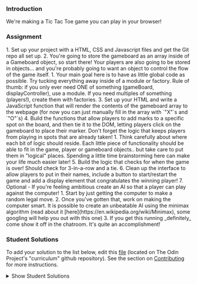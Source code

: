 ### Introduction
We're making a Tic Tac Toe game you can play in your browser!

### Assignment

<div class="lesson-content__panel" markdown="1">
1. Set up your project with a HTML, CSS and Javascript files and get the Git repo all set up.
2. You're going to store the gameboard as an array inside of a Gameboard object, so start there!  Your players are also going to be stored in objects... and you're probably going to want an object to control the flow of the game itself.
   1. Your main goal here is to have as little global code as possible.  Try tucking everything away inside of a module or factory.  Rule of thumb: if you only ever need ONE of something (gameBoard, displayController), use a module.  If you need multiples of something (players!), create them with factories.
3. Set up your HTML and write a JavaScript function that will render the contents of the gameboard array to the webpage (for now you can just manually fill in the array with `"X"`s and `"O"`s)
4. Build the functions that allow players to add marks to a specific spot on the board, and then tie it to the DOM, letting players click on the gameboard to place their marker. Don't forget the logic that keeps players from playing in spots that are already taken!
   1. Think carefully about where each bit of logic should reside. Each little piece of functionality should be able to fit in the game, player or gameboard objects.. but take care to put them in "logical" places.  Spending a little time brainstorming here can make your life much easier later!
5. Build the logic that checks for when the game is over!  Should check for 3-in-a-row and a tie.
6. Clean up the interface to allow players to put in their names, include a button to start/restart the game and add a display element that congratulates the winning player!
7. Optional - If you're feeling ambitious create an AI so that a player can play against the computer!
   1. Start by just getting the computer to make a random legal move.
   2. Once you've gotten that, work on making the computer smart.  It is possible to create an unbeatable AI using the minimax algorithm (read about it [here](https://en.wikipedia.org/wiki/Minimax), some googling will help you out with this one)
   3. If you get this running _definitely_ come show it off in the chatroom.  It's quite an accomplishment!
</div>

### Student Solutions
To add your solution to the list below, edit this [file](https://github.com/TheOdinProject/curriculum/blob/master/javascript/organizing-js/tic-tac-toe-project.md) (located on The Odin Project's "curriculum" github repository). See the section on [Contributing](http://github.com/TheOdinProject/curriculum/blob/master/contributing.md) for more instructions.

<details markdown="block">
  <summary> Show Student Solutions </summary>

- Add your solution below this line!
- [rlaake's Solution](https://github.com/rlaake/Tic-Tac-Toe) - [View in Browser](https://rlaake.github.io/Tic-Tac-Toe/)
- [reneweiser's Solution](https://github.com/reneweiser/tictactoe) - [View in Browser](https://reneweiser.github.io/tictactoe/)
- [jc's Solution](https://github.com/avazkhan2808/project-tic-tac) - [View in Browser](https://avazkhan2808.github.io/project-tic-tac/)
- [MentalSkin's Solution (my own AI)](https://github.com/MentalSkin/tic-tac-toe) - [View on Browser](https://mentalskin.github.io/tic-tac-toe/)
- [hu-ng's Solution](https://github.com/hu-ng/tictactoe) - [View in Browswer](https://hu-ng.github.io/tictactoe/)
- [Muhymenul's Solution](https://github.com/muhymenulhaque/tic-tac-toe) - [View in Browser](https://muhymenulhaque.github.io/tic-tac-toe/)
- [André Rodrigues's Solution](https://github.com/ARodrigues92/tic-tac-toe) - [View in Browser](https://arodrigues92.github.io/tic-tac-toe/)
- [Charlotte Hues' Solution](https://github.com/charlotte-hues/Tic-Tac-Toe) - [View in Browser](https://charlotte-hues.github.io/Tic-Tac-Toe/)
- [Muhammad Ahmad's Solution](https://github.com/thisisMAhmad/tic-tac-toe) - [View in Browser](https://thisismahmad.github.io/tic-tac-toe/)
- [armagansnl's Solution (with Minimax)](https://github.com/armagansenol/project-tic-tac-toe) - [View in Browser](https://armagansenol.github.io/project-tic-tac-toe/)
- [Paul's Solution](https://github.com/ppayne12/tictactoe) - [View in Browser](https://ppayne12.github.io/tictactoe/)
- [Cody Degen's Solution (with Minimax)](https://github.com/codydegen/tictactoe) - [View in Browser](https://codydegen.github.io/tictactoe/)
- [Edd Sansome's Solution](https://github.com/casualc0der/tic-tac-toe/) - [View in Browser](https://casualc0der.github.io/tic-tac-toe/)
- [Lenny's Solution](https://github.com/Lenn-e/tic-tac-toe) - [View in Browser](https://lenn-e.github.io/tic-tac-toe/)
- [Dennis Cope's Solution](https://github.com/coped/tictactoe-js) - [View in Browser](https://coped.github.io/tictactoe-js/)
- [Langarus' Solution](https://github.com/langarus/TickTackToe) - [View in Browser](https://langarus.github.io/TickTackToe/)
- [Basskip's Solution](https://github.com/Basskip/tic-tac-toe)
- [Joseph's Solution](https://github.com/JosephPBallantyne/odinProject/tree/master/ticTacToe)
- [Odunsi Joseph's Solution](https://github.com/dhatguy/tictactoe) - [View in Browser](https://dhatguy.github.io/tictactoe)
- [mjwills-inf's Solution](https://github.com/mjwills-inf/TicTacToe) - [View in Browser](https://mjwills-inf.github.io/TicTacToe/)
- [Katarzyna Kaswen-Wilk's Solution](https://github.com/kikupiku/tic-tac-toe) - [View in Browser](https://kikupiku.github.io/tic-tac-toe/)
- [yldrmali's Solution](https://github.com/yldrmali/tictactoe) - [View in Browser](https://yldrmali.github.io/tictactoe/)
- [LorenzoMarinucci's Solution](https://github.com/LorenzoMarinucci/tic-tac-toe) - [View in Browser](https://lorenzomarinucci.github.io/tic-tac-toe/)
- [tracy2811's Solution](https://github.com/tracy2811/tic-tac-toe) - [View in Browser](https://tracy2811.github.io/tic-tac-toe/)
- [Justinkar's Solution (with Minimax)](https://github.com/justinkar/tic-tac-toe) - [View in Browser](https://justinkar.github.io/tic-tac-toe/)
- [dhatGuy & nearmint's Solution (with Minimax)](https://github.com/nearmint/tictactoe) - [View in Browser](https://nearmint.github.io/tictactoe/)
- [James's Solution](https://github.com/ericksen-github/Tic_Tac_Toe) - [View in Browser](https://ericksen-github.github.io/Tic_Tac_Toe/)
- [Simon's Solution](https://github.com/Sim-frpt/tic-tac-toe) - [View in Browser](https://sim-frpt.github.io/tic-tac-toe/)
- [Joshysmart's solution (with Minimax)](https://github.com/igorashs/tic-tac-toe) - [View in Browser](https://joshysmart.github.io/tic-tac-toe/)
- [Zakariye Yusuf's Solution](https://github.com/ZYusuf10/TicTacTo) - [View in Browser](https://zyusuf10.github.io/TicTacTo/index.html)
- [Shivam's Solution](https://github.com/shivamsaigupta/tic-tac-toe) - [View in Browser](https://shivamsaigupta.github.io/tic-tac-toe/) -[Sherman's Solution](https://github.com/shermansjliu/tic-tac-toe-js) - [View in Browser](https://shermansjliu.github.io/tic-tac-toe-js/)
- [Kevin Vuong's solution](https://github.com/fffear/tic-tac-toe-js) - [View in Browser](https://fffear.github.io/tic-tac-toe-js/)
- [Disco-Trooper's solution (with Minimax)](https://github.com/disco-trooper/tic-tac-toe) - [View in Browser](http://disco-trooper.github.io/tic-tac-toe/)
- [Braxton's solution](https://github.com/braxtonlemmon/tic-tac-toe-js) - [View in Browser](https://braxtonlemmon.github.io/tic-tac-toe-js/)
- [Alex's solution](https://github.com/AlexDorrington/Tic-Tac-Toe) - [View in Browser](https://alexdorrington.github.io/Tic-Tac-Toe/)
- [Kris Tobiasson's solution (with Minimax)](https://github.com/highpockets/tic-tac-toe) - [View in Browser](https://highpockets.github.io/tic-tac-toe/)
- [todoroff's solution (with Minimax)](https://github.com/todoroff/tic-tac-toe) - [View in Browser](https://todoroff.github.io/tic-tac-toe/)
- [Julio's solution](https://github.com/julio22b/tic-tac-toe) - [View in Browser](https://julio22b.github.io/tic-tac-toe/)
- [Saad Tarhi's Solution (AI: Alpha-Beta Pruning (Improved Mini-Max) & Great UI/UX design)](https://github.com/tarhi-saad/tic-tac-toe) - [Play in Browser](https://tarhi-saad.github.io/tic-tac-toe/)
- [Luky's Solution](https://github.com/lcyne/tic-tac-toe) - [View in Browser](https://lcyne.github.io/tic-tac-toe/)
- [Anmol's Solution](https://github.com/6point022/tic-tac-toe) - [View in Browser](https://6point022.github.io/tic-tac-toe/)
- [Andrew M's Solution](https://github.com/a6macleod/js_tictactoe) - [View in Browser](https://a6macleod.github.io/js_tictactoe/)
- [Leticia's solution](https://github.com/gradiva/odin-fullstack-javascript/tree/master/02-JavaScript/01-Organizing_JavaScript_Code/02-Factory_Functions_and_Module_Pattern/tic-tac-toe) - [View in Browser](https://hidden-castle-05197.herokuapp.com/)
- [Esteban's Solution](https://github.com/estebanmoroy/tic-tac-toe) - [View in Browser](https://estebanmoroy.github.io/tic-tac-toe/)
- [Igorashs's Solution](https://github.com/igorashs/tic-tac-toe) - [View in Browser](https://igorashs.github.io/tic-tac-toe/)
- [Jacavena's Solution](https://github.com/Jacavena/tic-tac-toe) - [View in Browser](https://jacavena.github.io/tic-tac-toe/)
- [Bollinca's Solution](https://github.com/bollinca/tic-tac-toe) - [View in Browser](https://bollinca.github.io/tic-tac-toe/)
- [JB's Solution](https://github.com/ugSh7hbY/tictactoe) - [View in Browser](https://ugsh7hby.github.io/tictactoe/)
- [Vedat Aydin's Solution](https://github.com/mvedataydin/tic-tac-toe) - [View in Browser](https://mvedataydin.github.io/tic-tac-toe/)
- [Kai's Solution](https://github.com/KaiVandivier/tic-tac-toe-js) - [View in Browser](https://kaivandivier.github.io/tic-tac-toe-js/)
- [Joey Van Lierop's Solution](https://github.com/joeyvanlierop/tic-tac-toe) - [View in Browser](https://joeyvanlierop.github.io/tic-tac-toe/)
- [Evan's Solution](https://github.com/evan-kapantais/tic-tac-toe) - [View in Browser](https://evan-kapantais.github.io/tic-tac-toe/)
- [Eljoey's Solution](https://github.com/eljoey/Tic-Tac-Toe) - [View in Browser](https://eljoey.github.io/Tic-Tac-Toe/)
- [Vollantre's solution](https://github.com/vollantre/tic_tac_toeJS) - [View in Browser](https://vollantre.github.io/tic_tac_toeJS/)
- [Henry Kirya's solution](https://github.com/harrika/tictac) - [View in Browser](https://harrika.github.io/tictac/)
- [Bojo's solution](https://github.com/BojoZahariev/TicTacToe) - [View in Browser](https://bojozahariev.github.io/TicTacToe/)
- [Daniel Ryu's solution](https://github.com/dryu99/tic-tac-toe) - [View in Browser](https://dryu99.github.io/tic-tac-toe/)
- [ARaut9's solution](https://github.com/ARaut9/Tic-Tac-Toe) - [View in Browser](https://araut9.github.io/Tic-Tac-Toe/)
- [Jason McKee's solution](https://github.com/jttmckee/odin-tic-tac-toe) - [View in Browser](https://jttmckee.github.io/odin-tic-tac-toe/)
- [Simon Tharby's solution](https://github.com/jinjagit/ticTacToe) - [View in browser](https://jinjagit.github.io/ticTacToe/)
- [Ricala's Solution](https://github.com/Ricala/tic-tac-toe) - [View in Browser](https://ricala.github.io/tic-tac-toe/)
- [Djo1e's Solution](https://github.com/Djo1e/tic-tac-toe) - [View in Browser](https://djo1e.github.io/tic-tac-toe/)
- [balowulf's Solution](https://github.com/balowulf/ticTacToe) - [View in Browser](https://balowulf.github.io/ticTacToe/)
- [Aggy's Solution](https://github.com/atarsa/tic-tac-toe-js) - [View in Browser](https://atarsa.github.io/tic-tac-toe-js/)
- [Hammad Ahmed's Solution](https://github.com/shammadahmed/tic-tac-toe) - [View in Browser](https://shammadahmed.github.io/tic-tac-toe/)
- [Chris MacSwan's Solution](https://github.com/cmacswan07/tic_tac_toe) - [View in Browser](https://cmacswan07.github.io/tic_tac_toe/)
- [Max Garber's Solution](https://github.com/bubblebooy/Odin-Javascript) - [View in Browser](https://bubblebooy.github.io/Odin-Javascript/ticTacToe.html)
- [Nate Dimock's Solution](https://github.com/Flakari/tic-tac-toe) - [View in Browser](https://flakari.github.io/tic-tac-toe/)
- [scarey18's solution (with unbeatable ai)](https://github.com/scarey18/unbeatable-tic-tac-toe) - [View in Browser](https://scarey18.github.io/unbeatable-tic-tac-toe/)
- [Javier Machin's solution](https://github.com/Javier-Machin/js-tic-tac-toe) - [View in browser](https://javier-machin.github.io/js-tic-tac-toe/)
- [Qin's solution](https://github.com/hyathynth/TicTacToe) - [View in browser](https://hyathynth.github.io/TicTacToe/)
- [leosoaivan's solution](https://github.com/leosoaivan/js-tictactoe) - [View in browser](http://leosoaivan.com/js-tictactoe)
- [nmac's solution (with minimax)](https://github.com/nmacawile/js-tic-tac-toe) - [Game](https://htmlpreview.github.io/?https://github.com/nmacawile/js-tic-tac-toe/blob/master/index.html)
- [Johan Morin's Solution](https://github.com/MorrisMalone/tic-tac-toe) - [View in Browser](https://morrismalone.github.io/tic-tac-toe/)
- [brxck's solution](https://github.com/brxck/tic-tac-toe-js) - [View in Browser](http://brockmcelroy.com/tic-tac-toe-js/)
- [theghall's solution](https://github.com/theghall/odin-tic-tac-toe) - [View in Browser](https://theghall.github.io/odin-tic-tac-toe/)
- [Andrew's Solution](https://github.com/andrewr224/Tic-Tac-Toe-JS) - [View in Browser](https://andrewr224.github.io/Tic-Tac-Toe-JS/)
- [mindovermiles262's Solution](https://github.com/mindovermiles262/tictactoejs) - [View in Browser](https://mindovermiles262.github.io/tictactoejs/)
- [Jonathan Yiv's solution](https://github.com/JonathanYiv/web-tic-tac-toe) - [View in browser](https://jonathanyiv.github.io/web-tic-tac-toe/)
- [Rob Hitt's solution](https://github.com/robhitt/tic-tac-toe-js) - [View in browser](https://robhitt.github.io/tic-tac-toe-js/)
- [walnutdust's solution](https://github.com/walnutdust/tic-tac-toe) - [View in browser](https://walnutdust.github.io/tic-tac-toe/)
- [Jmoore30's solution](https://github.com/jmooree30/JS-Tic-Tac-Toe) - [View in browser](https://jmooree30.github.io/JS-Tic-Tac-Toe/)
- [Ezequiel Espinoza's solution](https://github.com/ezeaspie/tictactoe) - [View in browser](https://ezeaspie.github.io/tictactoe/index.html)
- [codyloyd's solution](https://github.com/codyloyd/plainJS-tic-tac-toe) - [View in browser](http://codyloyd.com/plainJS-tic-tac-toe/)
- [Rémy's solution](https://codepen.io/beumsk/pen/ZevLbx) - [View in browser](https://codepen.io/beumsk/full/ZevLbx)
- [Nick's solution](https://sinclairnick.github.io/tictactoe/) - [View in browser](https://sinclairnick.github.io/tictactoe/)
- [Caner Sezgin's solution](https://github.com/casedo/Tic-Tac-Toe) - [View in browser](http://bit.ly/ticTacToe)
- [Katineto's solution](https://github.com/Katineto/tic-tac-toe) - [View in browser](https://katineto.github.io/tic-tac-toe/)
- [sampsonmao's solution](https://github.com/sampsonmao/tic-tac-toe) - [View in browser](https://sampsonmao.github.io/tic-tac-toe/)
- [Uy Bình's solution](https://github.com/uybinh/tic_tac_toe_web) - [View in browser](https://uybinh.github.io/tic_tac_toe_web/)
- [Punnadittr's solution](https://github.com/punnadittr/js_tictactoe) - [View in browser](https://punnadittr.github.io/js_tictactoe/)
- [Heyalvaro's solution](https://github.com/heyalvaro/tictactoe.js) - [View in browser](http://heyalvaro.com/tictactoe.js)
- [Francisco Carlos's solution](https://github.com/fcarlosdev/the_odin_project/tree/master/js_tic_tac_toe) - [View in browser](http://htmlpreview.github.io/?https://github.com/fcarlosdev/the_odin_project/blob/master/js_tic_tac_toe/index.html)
- [Alexfuro's Solution](https://github.com/alexfuro/odin_tic_tac_toe) - [View in Browser](https://alfuro-tic-tac-toe.netlify.com/)
- [aznafro's Solution](https://github.com/aznafro/tictactoe) - [View in Browser](https://aznafro.github.io/tictactoe/)
- [Areeba's Solution](https://github.com/AREEBAISHTIAQ/tic-tac-toe-js) - [View in browser](https://areebaishtiaq.github.io/tic-tac-toe-js/)
- [Taylor J's Solution](https://github.com/taylorjohannsen/tictactoe) - [View in browser](https://taylorjohannsen.github.io/tictactoe/)
- [Halkim44's game (PvP and P vs unbeatable CPU)](https://github.com/halkim44/tic-tac-toe-TOP) - [play Tic-Tac-Toe](https://halkim44.github.io/tic-tac-toe-TOP/)
- [Valentino Valenti's solution (p1 vs p2 - minimax)](https://github.com/1ba1/tic-tac-toe) - [Play it in browser](https://1ba1.github.io/tic-tac-toe/)
- [Ubaid Manzoor Wani](https://github.com/Ubaid-Manzoor/Tic-Tac-To) - [View in Browser](https://ubaid-manzoor.github.io/Tic-Tac-To/)
- [JamCry's Solution](https://github.com/jamcry/js-tictactoe) - [View in Browser](https://jamcry.github.io/js-tictactoe/)
- [Maxime's Solution](https://github.com/Maxime-Beaufils/JS-TicTacToe-PvsAI) - [View in Browser](https://maxime-beaufils.github.io/JS-TicTacToe-PvsAI/)
- [Ousmane's solution](https://kitague.github.io/Tic-Tac-Toe-Game/) - [View in Browser](https://kitague.github.io/Tic-Tac-Toe-Game/)
- [Gene Mecija's Solution](https://github.com/genemecija/Tic-Tac-Toe) - [View in Browser](https://genemecija.github.io/Tic-Tac-Toe/)
- [Javier Arias's Solution](https://github.com/jfariasf/TOP-tictactoe) - [View in Browser](https://jfariasf.github.io/TOP-tictactoe/)
- [Ryan Floyd's Solution](https://github.com/MrRyanFloyd/tictactoe) - [View in Browser](https://mrryanfloyd.github.io/tictactoe/)
- [JoshAubrey's Solution](https://github.com/JoshAubrey/tic-tac-toe) - [View in Browser](https://joshaubrey.github.io/tic-tac-toe/)
- [Harry Coburn's Solution](https://github.com/mattibun/odin-tic-tac-toe) - [View in Browser](https://mattibun.github.io/odin-tic-tac-toe)
- [Martink-rsa's Solution](https://github.com/martink-rsa/tic_tac_toe/) - [View in Browser](https://martink-rsa.github.io/tic_tac_toe/)
- [Joe Lee's Solution](https://github.com/joedravarol/tic_tac_toe) - [View in Browser](https://joedravarol.github.io/tic_tac_toe/)
- [Brendaneus' Solution](https://theodinprojects.live/courses/javascript/projects/tic-tac-toe-(javascript))
- [Andrécio's Solution](https://github.com/andreciobezerra/tic-tac-toe) - [View in Browser](https://andreciobezerra.github.io/tic-tac-toe/)
- [Emil Dimitrov's Solution](https://github.com/edmtrv/tictactoe-js) - [View in Browser](https://edmtrv.github.io/tictactoe-js/)
- [Vorelli's Solution](https://github.com/Vorelli/Tic-Tac-Toe) - [View in Browser](https://vorelli.github.io/Tic-Tac-Toe/)
- [Jkraf002's Solution](https://github.com/jkraf002/tic-tac-toe) - [View in Browser](https://jkraf002.github.io/tic-tac-toe/)
- [AlexGioffDev's Solution](https://github.com/AlexGioffDev/JS_TicTacToeGame) - [View in Browser](https://alexgioffdev.github.io/JS_TicTacToeGame/)
- [Supasus's Solution](https://supasus.github.io/js-tictactoe/) - [View in Browser](https://github.com/supasus/js-tictactoe)
- [mmboyce's Solution](https://github.com/mmboyce/tic-tac-toe/) - [View in Browser](https://mmboyce.github.io/tic-tac-toe/)
- [Hamohuh's Solution](https://github.com/hamohuh/tic_tac_toe) - [View in Browser](https://hamohuh.github.io/tic_tac_toe)
- [Tomstrat's Solution](https://github.com/tomstrat/tictactoe) - [View in Browser](https://tomstrat.github.io/tictactoe)
- [ricardo-gonzalez-villegas's Solution](https://github.com/ricardo-gonzalez-villegas/tic-tac-toe/) - [View in Browser](https://ricardo-gonzalez-villegas.github.io/tic-tac-toe/)
- [BunnyTheLifeguard's Solution](https://github.com/BunnyTheLifeguard/tictactoe) - [View in Browser](https://bunnythelifeguard.github.io/tictactoe/)
- [Ivnosing's Solution](https://github.com/Ivnosing/tic-tac-toe) - [View in Browser](https://ivnosing.github.io/tic-tac-toe/)
- [DamnedLag's Solution](https://github.com/Damnedlag/Project-TicTacToe) - [View in Browser](https://damnedlag.github.io/Project-TicTacToe/)
- [Rye Guy's Solution](https://github.com/r-hathcock/tic_tac_toe)
- [Rey van den Berg's Solution](https://github.com/Rey810/Tic-Tac-Toe) - [View in Browser](https://rey810.github.io/Tic-Tac-Toe/)
- [barrysweeney's Solution](https://github.com/barrysweeney/tic-tac-toe) - [View in Browser](https://barrysweeney.github.io/tic-tac-toe/)
- [BlessedOneKobo's Solution](https://github.com/BlessedOneKobo/tic-tac-toe) - [View in Browser](https://blessedonekobo.github.io/tic-tac-toe/)
- [Michael Doudy's Solution (PvP and PvC)](https://github.com/mdoudy90/TicTacToe) - [View in Browser](https://mdoudy90.github.io/TicTacToe/)
- [Vitaly Osipov's Solution](https://github.com/vi7ali/tic-tac-toe) - [View in Browser](https://vi7ali.github.io/tic-tac-toe/)
- [ranmaru22's Solution (including AI)](https://github.com/ranmaru22/the_odin_project/tree/master/tic-tac-toe) - [View in Browser](https://ranmaru22.github.io/the_odin_project/tic-tac-toe/)
- [Tim Kelly's Solution](https://github.com/TimKellyTK/project-tic-tac-toe) - [View in Browser](https://timkellytk.github.io/project-tic-tac-toe/)
- [OneBitBoi's Solution](https://github.com/OneBitBoi/tic_tac_toe) - [View in Browser](https://onebitboi.github.io/tic_tac_toe/)
- [alicee88's Solution](https://github.com/alicee88/odin-tictactoe) - [View in Browser](https://alicee88.github.io/odin-tictactoe/)
- [kasweigart's Solution](https://github.com/kasweigart/Tic-Tac-Toe) - [View in Browser](https://kasweigart.github.io/Tic-Tac-Toe/)
- [m-rejdych's Solution](https://github.com/m-rejdych/Tic-Tac-Toe) - [View in Browser](https://m-rejdych.github.io/Tic-Tac-Toe/)
</details>
